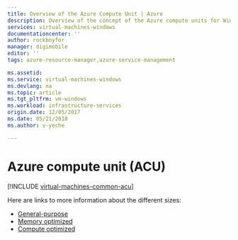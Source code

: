 ```yaml
---
title: Overview of the Azure Compute Unit | Azure
description: Overview of the concept of the Azure compute units for Windows. The ACU provides a way of comparing CPU performance across Azure SKUs.
services: virtual-machines-windows
documentationcenter: ''
author: rockboyfor
manager: digimobile
editor: ''
tags: azure-resource-manager,azure-service-management

ms.assetid: 
ms.service: virtual-machines-windows
ms.devlang: na
ms.topic: article
ms.tgt_pltfrm: vm-windows
ms.workload: infrastructure-services
origin.date: 12/05/2017
ms.date: 05/21/2018
ms.author: v-yeche

---
```


# Azure compute unit (ACU)

[!INCLUDE [virtual-machines-common-acu](../../../includes/virtual-machines-common-acu.md)]

Here are links to more information about the different sizes:
- [General-purpose](sizes-general.md)
- [Memory optimized](../virtual-machines-windows-sizes-memory.md)
- [Compute optimized](sizes-compute.md)
<!-- Update_Description: update meta properties -->